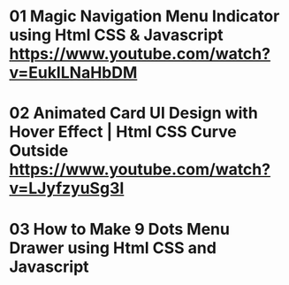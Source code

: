 # 01 Magic Navigation Menu Indicator using Html CSS & Javascript https://www.youtube.com/watch?v=EukILNaHbDM

# 02 Animated Card UI Design with Hover Effect | Html CSS Curve Outside https://www.youtube.com/watch?v=LJyfzyuSg3I 

# 03 How to Make 9 Dots Menu Drawer using Html CSS and Javascript 
